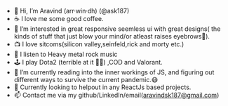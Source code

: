 - 👋 Hi, I’m Aravind (arr·win·dh) (@ask187)
- ☕ I love me some good coffee.
- 👀 I’m interested in great responsive seemless ui with great designs( the kinds of stuff that just blow your mind/or atleast raises eyebrows👀).
- 📺 I love sitcoms(silicon valley,seinfeld,rick and morty etc.)
- 🎸 I listen to Heavy metal rock music
- 🕹 I play Dota2 (terrible at it 🤷‍♂️) ,COD and Valorant.
- 🌱 I’m currently reading into the inner workings of JS, and figuring out different ways to survive the current pandemic.😷
- 💞️ Currently looking to helpout in any ReactJs based projects.
- 📫 Contact me via my github/LinkedIn/email(aravindsk187@gmail.com)

<!---
ask187/ask187 is a ✨ special ✨ repository because its `README.md` (this file) appears on your GitHub profile.
You can click the Preview link to take a look at your changes.
--->

